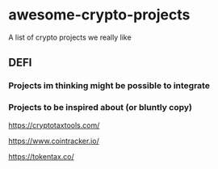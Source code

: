 # awesome-crypto-projects
A list of crypto projects we really like

## DEFI

### Projects im thinking might be possible to integrate

### Projects to be inspired about (or bluntly copy)
https://cryptotaxtools.com/

https://www.cointracker.io/

https://tokentax.co/
